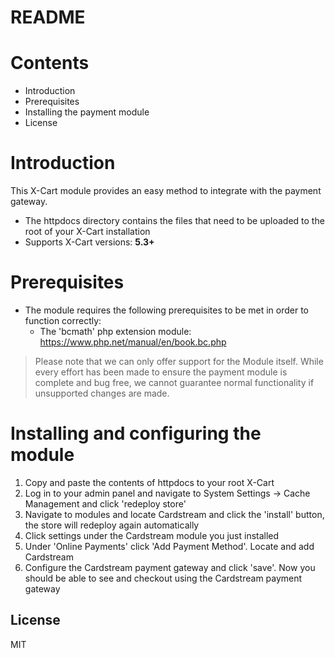 # README

# Contents

- Introduction
- Prerequisites
- Installing the payment module
- License

# Introduction

This X-Cart module provides an easy method to integrate with the payment gateway.
 - The httpdocs directory contains the files that need to be uploaded to the root of your X-Cart installation
 - Supports X-Cart versions: **5.3+**

# Prerequisites

- The module requires the following prerequisites to be met in order to function correctly:
    - The 'bcmath' php extension module: https://www.php.net/manual/en/book.bc.php
    
> Please note that we can only offer support for the Module itself. While every effort has been made to ensure the payment module is complete and bug free, we cannot guarantee normal functionality if unsupported changes are made.

# Installing and configuring the module

1. Copy and paste the contents of httpdocs to your root X-Cart
2. Log in to your admin panel and navigate to System Settings -> Cache Management and click 'redeploy store'
3. Navigate to modules and locate Cardstream and click the 'install' button, the store will redeploy again automatically
4. Click settings under the Cardstream module you just installed
5. Under 'Online Payments' click 'Add Payment Method'. Locate and add Cardstream
6. Configure the Cardstream payment gateway and click 'save'. Now you should be able to see and checkout using the Cardstream payment gateway

License
----
MIT
